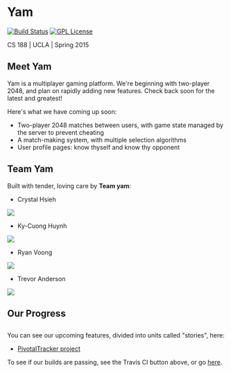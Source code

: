 # Yam
[![Build Status](https://travis-ci.org/scalableinternetservices/yam.svg?branch=master)](https://travis-ci.org/scalableinternetservices/yam)
[![GPL License](https://img.shields.io/badge/license%20-%20GPLv3.0-blue.svg)](https://gnu.org/licenses/gpl.html)

CS 188 | UCLA | Spring 2015

## Meet Yam 

Yam is a multiplayer gaming platform. We're beginning 
with two-player 2048, and plan on rapidly adding new features.
Check back soon for the latest and greatest!

Here's what we have coming up soon:

* Two-player 2048 matches between users, with 
  game state managed by the server to prevent cheating
* A match-making system, with multiple selection algorithms
* User profile pages: know thyself and know thy opponent


## Team Yam

Built with tender, loving care by **Team yam**:
* Crystal Hsieh

![](https://avatars3.githubusercontent.com/u/5697626?v=3&s=200)
* Ky-Cuong Huynh

![](https://avatars3.githubusercontent.com/u/4713937?v=3&s=200)
* Ryan Voong

![](https://avatars0.githubusercontent.com/u/9437694?v=3&s=200)
* Trevor Anderson

![](https://avatars3.githubusercontent.com/u/4506383?v=3&s=200)

## Our Progress
##
You can see our upcoming features, divided into
units called "stories", here:

* [PivotalTracker project](https://www.pivotaltracker.com/projects/1321096)

To see if our builds are passing, see the Travis CI 
button above, or go 
[here](https://travis-ci.org/scalableinternetservices/yam/builds).





